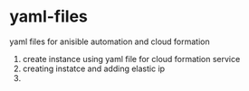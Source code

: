 # yaml-files
yaml files for anisible automation and cloud formation
 1. create instance using yaml file for cloud formation service 
 2. creating instatce and adding elastic ip 
 3.
